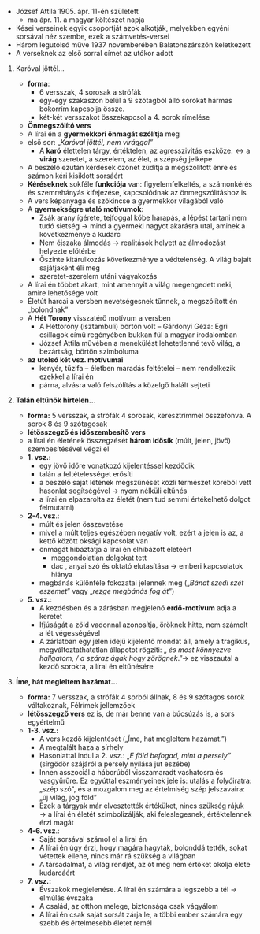 - József Attila 1905. ápr. 11-én született
	- ma ápr. 11. a magyar költészet napja
- Kései verseinek egyik csoportját azok alkotják, melyekben egyéni sorsával néz szembe, ezek a számvetés-versei
- Három legutolsó műve 1937 novemberében Balatonszárszón keletkezett
- A verseknek az első sorral címet az utókor adott

1. Karóval jöttél...
	- **forma**:
		- 6 versszak, 4 sorosak a strófák
		- egy-egy szakaszon belül a 9 szótagból álló sorokat hármas bokorrím kapcsolja össze.
		- két-két versszakot összekapcsol a 4. sorok rímelése
	- **Önmegszólító vers**
	- A lírai én a **gyermekkori önmagát szólítja** meg
	- első sor: „_Karóval jöttél, nem virággal”_
		- A **karó** élettelen tárgy, értéktelen, az agresszivitás eszköze. ↔ a **virág** szeretet, a szerelem, az élet, a szépség jelképe
	- A beszélő ezután kérdések özönét zúdítja a megszólított énre és számon kéri kisiklott sorsáért
	- **Kéréseknek** sokféle f**unkciója** van: figyelemfelkeltés, a számonkérés és szemrehányás kifejezése, kapcsolódnak az önmegszólításhoz is
	- A vers képanyaga és szókincse a gyermekkor világából való
	- A **gyermekségre utaló motívumok**:
		- Zsák arany ígérete, tejfoggal kőbe harapás, a lépést tartani nem tudó sietség → mind a gyermeki nagyot akarásra utal, aminek a következménye a kudarc
		- Nem éjszaka álmodás -> realitások helyett az álmodozást helyezte előtérbe
		- Őszinte kitárulkozás következménye a védtelenség. A világ bajait sajátjaként éli meg
		- szeretet-szerelem utáni vágyakozás
	- A lírai én többet akart, mint amennyit a világ megengedett neki, amire lehetősége volt
	- Életút harcai a versben nevetségesnek tűnnek, a megszólított én „bolondnak”
	- A **Hét Torony** visszatérő motívum a versben
		- A Héttorony (isztambuli) börtön volt – Gárdonyi Géza: Egri csillagok című regényében bukkan fül a magyar irodalomban
		- József Attila művében a menekülést lehetetlenné tevő világ, a bezártság, börtön szimbóluma
	- **az utolsó két vsz. motívumai**
		- kenyér, tűzifa – életben maradás feltételei – nem rendelkezik ezekkel a lírai én
		- párna, alvásra való felszólítás a közelgő halált sejteti

2. **Talán eltűnök hirtelen…**
	- **forma:** 5 versszak, a strófák 4 sorosak, keresztrímmel összefonva. A sorok 8 és 9 szótagosak
	- **létösszegző és időszembesítő vers**
	- a lírai én életének összegzését **három idősík** (múlt, jelen, jövő) szembesítésével végzi el
	- **1. vsz.:**
		- egy jövő időre vonatkozó kijelentéssel kezdődik
		- talán a feltételességet erősíti
		- a beszélő saját létének megszűnését közli természet köréből vett hasonlat segítségével -> nyom nélküli eltűnés
		-  a lírai én elpazarolta az életét (nem tud semmi értékelhető dolgot felmutatni)
	- **2-4. vsz**.:
		- múlt és jelen összevetése
		- mivel a múlt teljes egészében negatív volt, ezért a jelen is az, a kettő között oksági kapcsolat van
		- önmagát hibáztatja a lírai én elhibázott életéért
			- meggondolatlan dolgokat tett
			- dac , anyai szó és oktató elutasítása → emberi kapcsolatok hiánya
		- megbánás különféle fokozatai jelennek meg („_Bánat szedi szét eszemet_” vagy „_rezge megbánás fog át_”)
	- **5. vsz.**:
		- A kezdésben és a zárásban megjelenő **erdő-motívum** adja a keretet
		- Ifjúságát a zöld vadonnal azonosítja, öröknek hitte, nem számolt a lét végességével
		- A zárlatban egy jelen idejű kijelentő mondat áll, amely a tragikus, megváltoztathatatlan állapotot rögzíti: „ _és most könnyezve hallgatom, / a száraz ágak hogy zörögnek_.”→ ez visszautal a kezdő sorokra, a lírai én eltűnésére

3. **Íme, hát megleltem hazámat…**
	- **forma:** 7 versszak, a strófák 4 sorból állnak, 8 és 9 szótagos sorok váltakoznak, Félrímek jellemzőek
	- **létösszegző vers** ez is, de már benne van a búcsúzás is, a sors egyértelmű
	- **1-3. vsz.:**
		- A vers kezdő kijelentését („Íme, hát megleltem hazámat.”)
		- A megtalált haza a sírhely
		- Hasonlattal indul a 2. vsz.: „_E föld befogad, mint a persely”_ (sírgödör szájáról a persely nyílása jut eszébe)
		- Innen asszociál a háborúból visszamaradt vashatosra és vasgyűrűre. Ez egyúttal eszményeinek jele is: utalás a folyóiratra: „szép szó", és a mozgalom meg az értelmiség szép jelszavaira: „új világ, jog föld”
		- Ezek a tárgyak már elvesztették értéküket, nincs szükség rájuk → a lírai én életét szimbolizálják, aki feleslegesnek, értéktelennek érzi magát
	- **4-6. vsz**.: 
		- Saját sorsával számol el a lírai én
		- A lírai én úgy érzi, hogy magára hagyták, bolonddá tették, sokat vétettek ellene, nincs már rá szükség a világban
		- A társadalmat, a világ rendjét, az őt meg nem értőket okolja élete kudarcáért
	- **7. vsz.:**
		- Évszakok megjelenése. A lírai én számára a legszebb a tél -> elmúlás évszaka
		- A család, az otthon melege, biztonsága csak vágyálom
		- A lírai én csak saját sorsát zárja le, a többi ember számára egy szebb és értelmesebb életet remél